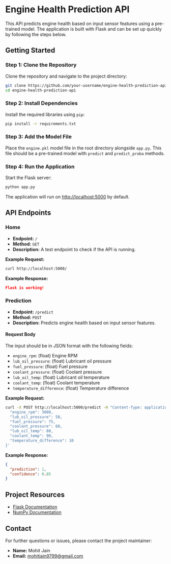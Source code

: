 
# Engine Health Prediction API

This API predicts engine health based on input sensor features using a pre-trained model. The application is built with Flask and can be set up quickly by following the steps below.

## Getting Started

### Step 1: Clone the Repository

Clone the repository and navigate to the project directory:

```bash
git clone https://github.com/your-username/engine-health-prediction-api.git
cd engine-health-prediction-api
```

### Step 2: Install Dependencies

Install the required libraries using `pip`:

```bash
pip install -r requirements.txt
```

### Step 3: Add the Model File

Place the `engine.pkl` model file in the root directory alongside `app.py`. This file should be a pre-trained model with `predict` and `predict_proba` methods.

### Step 4: Run the Application

Start the Flask server:

```bash
python app.py
```

The application will run on [http://localhost:5000](http://localhost:5000) by default.

## API Endpoints

### Home

- **Endpoint:** `/`
- **Method:** `GET`
- **Description:** A test endpoint to check if the API is running.

**Example Request:**

```bash
curl http://localhost:5000/
```

**Example Response:**

```json
Flask is working!
```

### Prediction

- **Endpoint:** `/predict`
- **Method:** `POST`
- **Description:** Predicts engine health based on input sensor features.

#### Request Body

The input should be in JSON format with the following fields:

- `engine_rpm`: (float) Engine RPM
- `lub_oil_pressure`: (float) Lubricant oil pressure
- `fuel_pressure`: (float) Fuel pressure
- `coolant_pressure`: (float) Coolant pressure
- `lub_oil_temp`: (float) Lubricant oil temperature
- `coolant_temp`: (float) Coolant temperature
- `temperature_difference`: (float) Temperature difference

**Example Request:**

```bash
curl -X POST http://localhost:5000/predict -H "Content-Type: application/json" -d '{
  "engine_rpm": 3000,
  "lub_oil_pressure": 50,
  "fuel_pressure": 75,
  "coolant_pressure": 60,
  "lub_oil_temp": 80,
  "coolant_temp": 90,
  "temperature_difference": 10
}'
```

**Example Response:**

```json
{
  "prediction": 1,
  "confidence": 0.85
}
```

## Project Resources

- [Flask Documentation](https://flask.palletsprojects.com/)
- [NumPy Documentation](https://numpy.org/doc/)

## Contact

For further questions or issues, please contact the project maintainer:

- **Name:** Mohit Jain
- **Email:** mohitjain9799@gmail.com
